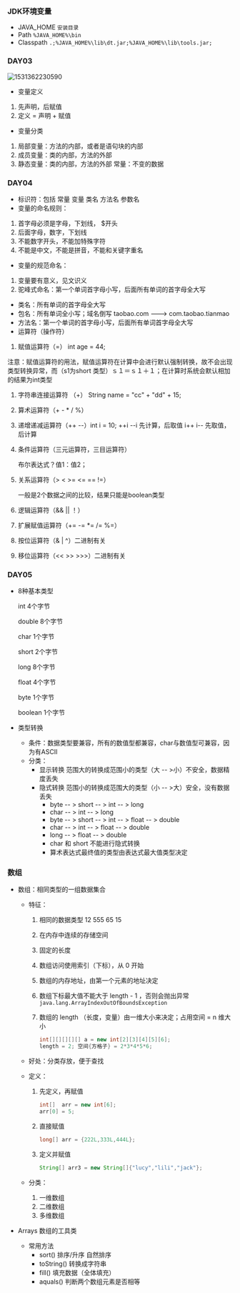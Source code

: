 ### JDK环境变量
- JAVA_HOME ```安装目录```
- Path ```%JAVA_HOME%\bin```
- Classpath ```.;%JAVA_HOME%\lib\dt.jar;%JAVA_HOME%\lib\tools.jar; ``` 

### DAY03

![1531362230590](C:\Users\linan\Documents\GitHub\Java\Java基础\images\1531362230590.png)

- 变量定义 
1. 先声明，后赋值
2. 定义 = 声明 + 赋值

- 变量分类 
1. 局部变量：方法的内部，或者是语句块的内部 
2. 成员变量：类的内部，方法的外部
3. 静态变量：类的内部，方法的外部 常量：不变的数据

### DAY04

- 标识符：包括 常量 变量 类名 方法名 参数名
- 变量的命名规则： 
1. 首字母必须是字母，下划线， $开头 
2. 后面字母，数字，下划线
3. 不能数字开头，不能加特殊字符
4. 不能是中文，不能是拼音，不能和关键字重名
- 变量的规范命名：
1. 变量要有意义，见文识义
2. 驼峰式命名：第一个单词首字母小写，后面所有单词的首字母全大写
- 类名：所有单词的首字母全大写
- 包名：所有单词全小写；域名倒写 
    taobao.com ---> com.taobao.tianmao
- 方法名：第一个单词的首字母小写，后面所有单词首字母全大写
- 运算符（操作符）
1. 赋值运算符（=） int age = 44;

​	注意：赋值运算符的用法，赋值运算符在计算中会进行默认强制转换，故不会出现类型转换异常，而（s1为short 类型）ｓ１＝ｓ１＋１；在计算时系统会默认相加的结果为int类型 

1. 字符串连接运算符 （+） String name =  "cc" + "dd" + 15;

2. 算术运算符（+ - * / %）

3. 递增递减运算符（++  --）int i = 10;   ++i   --i   先计算，后取值   i++  i--   先取值，后计算

4. 条件运算符（三元运算符，三目运算符）

   布尔表达式？值1：值2；

5. 关系运算符（>  <   >=   <=  ==   !=）

   一般是2个数据之间的比较，结果只能是boolean类型

6. 逻辑运算符（&&   ||  ！）

7. 扩展赋值运算符（+=  -=  *= /= %=）

8. 按位运算符（&  |  ^）二进制有关

9. 移位运算符（<<   >>    >>>）二进制有关
### DAY05
- 8种基本类型

  int 4个字节

  double 8个字节

  char 1个字节

  short 2个字节

  long 8个字节

  float 4个字节

  byte 1个字节

  boolean 1个字节

- 类型转换

  - 条件：数据类型要兼容，所有的数值型都兼容，char与数值型可兼容，因为有ASCII
  - 分类：
    - 显示转换 范围大的转换成范围小的类型（大 -- >小）不安全，数据精度丢失
    - 隐式转换 范围小的转换成范围大的类型（小 -- >大）安全，没有数据丢失
      - byte -- > short -- > int -- > long
      - char -- > int  -- > long
      - byte -- > short -- > int -- > float -- > double
      - char -- > int -- > float -- > double
      - long -- > float -- > double
      - char 和 short 不能进行隐式转换
      - 算术表达式最终值的类型由表达式最大值类型决定

### 数组

- 数组：相同类型的一组数据集合

  - 特征：

    1. 相同的数据类型   12  555  65 15

    2. 在内存中连续的存储空间

    3. 固定的长度

    4. 数组访问使用索引（下标），从 0 开始

    5. 数组的内存地址，由第一个元素的地址决定

    6. 数组下标最大值不能大于 length - 1 ，否则会抛出异常```java.lang.ArrayIndexOutOfBoundsException ```

    7. 数组的 length （长度，变量）由一维大小来决定；占用空间 = n 维大小

       ```java
       int[][][][][] a = new int[2][3][4][5][6];
       length = 2; 空间{方格子} = 2*3*4*5*6;
       ```

  - 好处：分类存放，便于查找

  - 定义：

    1. 先定义，再赋值

       ```java
       int[]  arr = new int[6];
       arr[0] = 5;
       ```

    2. 直接赋值

       ```java
       long[] arr = {222L,333L,444L}; 
       ```

    3. 定义并赋值

       ```java
       String[] arr3 = new String[]{"lucy","lili","jack"};
       ```

  - 分类：

    1. 一维数组
    2. 二维数组
    3. 多维数组

- Arrays 数组的工具类

  - 常用方法
    - sort()  排序/升序  自然排序
    - toString() 转换成字符串
    - fill() 填充数据（全体填充）
    - aquals() 判断两个数组元素是否相等